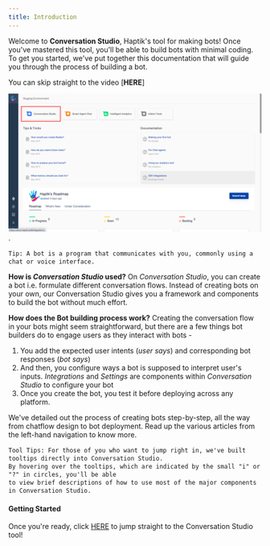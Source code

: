 ```yaml
---
title: Introduction
---
```


Welcome to **Conversation Studio**, Haptik's tool for making bots! Once you've mastered this tool, you'll be able to build bots with minimal coding. To get you started, we've put together this documentation that will guide you through the process of building a bot.

You can skip straight to the video [**HERE**]

[![Menu](assets/conversationstudiohomescreen.png)](https://youtu.be/vEuc4za39hk).

    Tip: A bot is a program that communicates with you, commonly using a chat or voice interface.

**How is *Conversation Studio* used?**
On *Conversation Studio*, you can create a bot i.e. formulate different conversation flows. Instead of creating bots on your own, our Conversation Studio gives you a framework and components to build the bot without much effort. 

**How does the Bot building process work?** 
Creating the conversation flow in your bots might seem straightforward, but there are a few things bot builders do to engage users as they interact with bots - 

1. You add the expected user intents (*user says*) and corresponding bot responses (*bot says*)
2. And then, you configure ways a bot is supposed to interpret user's inputs. *Integrations* and *Settings* are components within *Conversation Studio* to configure your bot
3. Once you create the bot, you test it before deploying across any platform. 

We've detailed out the process of creating bots step-by-step, all the way from chatflow design to bot deployment. Read up the various articles from the left-hand navigation to know more. 

    Tool Tips: For those of you who want to jump right in, we've built tooltips directly into Conversation Studio. 
    By hovering over the tooltips, which are indicated by the small "i" or "?" in circles, you'll be able 
    to view brief descriptions of how to use most of the major components in Conversation Studio. 

#### Getting Started

Once you're ready, click [HERE](https://docs.haptik.ai/bot-builder/basic/making-first-bot) to jump straight to the Conversation Studio tool!
